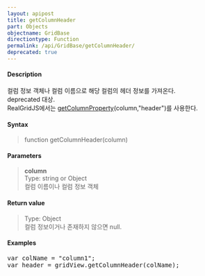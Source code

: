 ```yaml
---
layout: apipost
title: getColumnHeader
part: Objects
objectname: GridBase
directiontype: Function
permalink: /api/GridBase/getColumnHeader/
deprecated: true
---
```



#### Description

 컬럼 정보 객체나 컬럼 이름으로 해당 컬럼의 헤더 정보를 가져온다.   
 deprecated 대상.   
 RealGridJS에서는 [getColumnProperty](/api/GridBase/getColumnProperty)(column,"header")를 사용한다.

#### Syntax

> function getColumnHeader(column)  

#### Parameters

> **column**  
> Type: string or Object  
> 컬럼 이름이나 컬럼 정보 객체  

#### Return value

> Type: Object  
> 컬럼 정보이거나 존재하지 않으면 null.  

#### Examples 

<pre class="prettyprint">
var colName = "column1";
var header = gridView.getColumnHeader(colName);
</pre>

